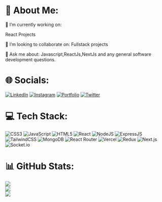 # 💫 About Me:

🔭  I’m currently working on:

React Projects

👯 I’m looking to collaborate on:
Fullstack projects

💬 Ask me about:
Javascript,ReactJs,NextJs and any general software development questions.

# 🌐 Socials:

[![LinkedIn](https://img.shields.io/badge/LinkedIn-0077B5.svg?style=for-the-badge&logo=linkedin&logoColor=white)](https://www.linkedin.com/in/ved-chaudhary-179343352/) 
[![Instagram](https://img.shields.io/badge/Instagram-E4405F.svg?style=for-the-badge&logo=instagram&logoColor=white)](https://www.instagram.com/your-username/) 
[![Portfolio](https://img.shields.io/badge/Portfolio-000000.svg?style=for-the-badge&logo=firefox&logoColor=white)](https://vedportfolioo.netlify.app/) 
[![Twitter](https://img.shields.io/badge/Twitter-1DA1F2.svg?style=for-the-badge&logo=twitter&logoColor=white)](https://x.com/CodexVelocity_) 

# 💻 Tech Stack:

![CSS3](https://img.shields.io/badge/CSS3-1572B6?style=for-the-badge&logo=css3&logoColor=white)
![JavaScript](https://img.shields.io/badge/JavaScript-F7DF1E?style=for-the-badge&logo=javascript&logoColor=black)
![HTML5](https://img.shields.io/badge/HTML5-E34F26?style=for-the-badge&logo=html5&logoColor=white)
![React](https://img.shields.io/badge/React-20232A?style=for-the-badge&logo=react&logoColor=61DAFB)
![NodeJS](https://img.shields.io/badge/Node.js-339933?style=for-the-badge&logo=node.js&logoColor=white)
![ExpressJS](https://img.shields.io/badge/Express.js-000000?style=for-the-badge&logo=express&logoColor=white)
![TailwindCSS](https://img.shields.io/badge/Tailwind_CSS-38B2AC?style=for-the-badge&logo=tailwind-css&logoColor=white)
![MongoDB](https://img.shields.io/badge/MongoDB-47A248?style=for-the-badge&logo=mongodb&logoColor=white)
![React Router](https://img.shields.io/badge/React_Router-CA4245?style=for-the-badge&logo=react-router&logoColor=white)
![Vercel](https://img.shields.io/badge/Vercel-000000?style=for-the-badge&logo=vercel&logoColor=white)
![Redux](https://img.shields.io/badge/Redux-764ABC?style=for-the-badge&logo=redux&logoColor=white)
![Next.js](https://img.shields.io/badge/Next.js-000000?style=for-the-badge&logo=nextdotjs&logoColor=white)
![Socket.io](https://img.shields.io/badge/Socket.io-010101?style=for-the-badge&logo=socketdotio&logoColor=white)


# 📊 GitHub Stats:

![](https://github-readme-stats.vercel.app/api?username=vedchaudhary2005&theme=radical&hide_border=false&include_all_commits=true&count_private=true)  
![](https://github-readme-streak-stats.herokuapp.com/?user=vedchaudhary2005&theme=radical&hide_border=false)  
![](https://github-readme-stats.vercel.app/api/top-langs/?username=vedchaudhary2005&theme=radical&hide_border=false&layout=compact)

